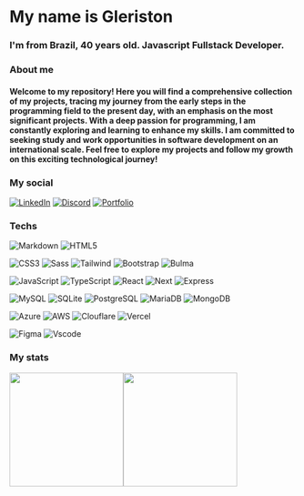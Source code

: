# My name is Gleriston

### I'm from Brazil, 40 years old. Javascript Fullstack Developer.

### About me

#### Welcome to my repository! Here you will find a comprehensive collection of my projects, tracing my journey from the early steps in the programming field to the present day, with an emphasis on the most significant projects. With a deep passion for programming, I am constantly exploring and learning to enhance my skills. I am committed to seeking study and work opportunities in software development on an international scale. Feel free to explore my projects and follow my growth on this exciting technological journey!

### My social

[![LinkedIn](https://img.shields.io/badge/LinkedIn-161B22?style=for-the-badge&logo=linkedin&logoColor=1F6FEB)](https://www.linkedin.com/in/gleriston/)
[![Discord](https://img.shields.io/badge/Discord-161B22?style=for-the-badge&logo=discord&logoColor=1F6FEB)](https://discord.com/channels/@gleristoncastro/)
[![Portfolio](https://img.shields.io/badge/Portfolio-161B22?style=for-the-badge&logo=todoist&logoColor=1F6FEB)](https://gleristoncastro.com.br)

### Techs
![Markdown](https://img.shields.io/badge/Markdown-161B22?style=for-the-badge&logo=markdown&logoColor=1F6FEB)
![HTML5](https://img.shields.io/badge/HTML5-161B22?style=for-the-badge&logo=html5&logoColor=1F6FEB)

![CSS3](https://img.shields.io/badge/CSS3-161B22?style=for-the-badge&logo=css3&logoColor=1F6FEB)
![Sass](https://img.shields.io/badge/Sass-161B22?style=for-the-badge&logo=sass&logoColor=1F6FEB)
![Tailwind](https://img.shields.io/badge/tailwindcss-161B22.svg?style=for-the-badge&logo=tailwind-css&logoColor=1F6FEB)
![Bootstrap](https://img.shields.io/badge/-boostrap-161B22?style=for-the-badge&logo=bootstrap&logoColor=1F6FEB)
![Bulma](https://img.shields.io/badge/bulma-161B22?style=for-the-badge&logo=bulma&logoColor=1F6FEB)

![JavaScript](https://img.shields.io/badge/JavaScript-161B22?style=for-the-badge&logo=javascript&logoColor=1F6FEB)
![TypeScript](https://img.shields.io/badge/TypeScript-161B22?style=for-the-badge&logo=typescript&logoColor=1F6FEB)
![React](https://img.shields.io/badge/React-161B22?style=for-the-badge&logo=react&logoColor=1F6FEB)
![Next](https://img.shields.io/badge/Next-161B22?style=for-the-badge&logo=next.js&logoColor=1F6FEB)
![Express](https://img.shields.io/badge/express.js-161B22.svg?style=for-the-badge&logo=express&logoColor=1F6FEB)

![MySQL](https://img.shields.io/badge/MySQL-161B22?style=for-the-badge&logo=mysql&logoColor=1F6FEB)
![SQLite](https://img.shields.io/badge/SQLite-161B22?style=for-the-badge&logo=sqlite&logoColor=1F6FEB)
![PostgreSQL](https://img.shields.io/badge/PostgreSQL-161B22?style=for-the-badge&logo=postgresql&logoColor=1F6FEB)
![MariaDB](https://img.shields.io/badge/MariaDB-161B22?style=for-the-badge&logo=mariadb&logoColor=1F6FEB)
![MongoDB](https://img.shields.io/badge/MongoDB-161B22.svg?style=for-the-badge&logo=mongodb&logoColor=1F6FEB)

![Azure](https://img.shields.io/badge/Azure-161B22?style=for-the-badge&logo=microsoft%20azure&logoColor=1F6FEB)
![AWS](https://img.shields.io/badge/AWS-161B22.svg?style=for-the-badge&logo=amazonwebservices&logoColor=1F6FEB)
![Clouflare](https://img.shields.io/badge/Cloudflare-161B22?style=for-the-badge&logo=Cloudflare&logoColor=1F6FEB)
![Vercel](https://img.shields.io/badge/vercel-161B22.svg?style=for-the-badge&logo=vercel&logoColor=1F6FEB)

![Figma](https://img.shields.io/badge/Figma-161B22?style=for-the-badge&logo=figma&logoColor=1F6FEB)
![Vscode](https://img.shields.io/badge/Vscode-161B22?style=for-the-badge&logo=visual-studio-code&logoColor=1F6FEB)

### My stats
<div style="display:flex">
    <a href="#">
      <img height=200 align="center" src="https://github-readme-stats.vercel.app/api?username=GleristonCastro&theme=github_dark&show_icons=true&hide_border=true&bg_color=#0D1117" />
    </a>
    <a href="#">
      <img height=200 align="center" src="https://github-readme-stats.vercel.app/api/top-langs?username=GleristonCastro&layout=compact&langs_count=8&card_width=32&theme=dark&hide_border=true&bg_color=0D1117" />
    </a>
</div>
